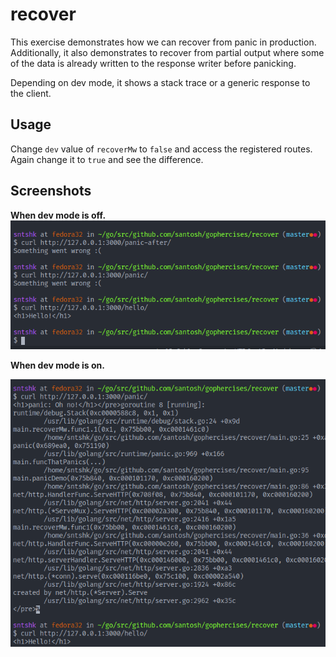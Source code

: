 # recover

This exercise demonstrates how we can recover from panic in production. Additionally, it also demonstrates to recover from partial output where some of the data is already written to the response writer before panicking.

Depending on dev mode, it shows a stack trace or a generic response to the client.

## Usage

Change `dev` value of `recoverMw` to `false` and access the registered routes. Again change it to `true` and see the difference.

## Screenshots

**When dev mode is off.**
![dev mode off](./dev_mode_off.png "dev mode off")

**When dev mode is on.**

![dev mode on](./dev_mode_on.png "dev mode on")
